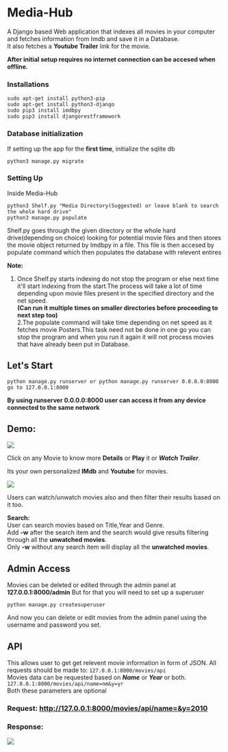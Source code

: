 # Media-Hub
A Django based Web application that indexes all movies in your computer and fetches information from Imdb and save it in a Database.  
It also fetches a **Youtube Trailer** link for the movie.
  
**After initial setup requires no internet connection can be accesed when offline.**

### Installations
```
sudo apt-get install python3-pip
sudo apt-get install python3-django
sudo pip3 install imdbpy
sudo pip3 install djangorestframework
```

### Database initialization
If setting up the app for the **first time**, initialize the sqlite db
```
python3 manage.py migrate
```

### Setting Up
Inside Media-Hub
```
python3 Shelf.py "Media Directory(Suggested) or leave blank to search the whole hard drive"
python3 manage.py populate
```
Shelf.py goes through the given directory or the whole hard drive(depending on choice) looking for potential movie files and then stores the movie object returned by Imdbpy in a file. 
This file is then accesed by populate command which then populates the database with relevent entires  
  
**Note:**  
1. Once Shelf.py starts indexing do not stop the program or else next time it'll start indexing from the start.The     process will take a lot of time depending upon movie files present in the specified directory and the net speed.    
**(Can run it multiple times on smaller directories before proceeding to next step too)**  
2.The populate command will take time depending on net speed as it fetches movie Posters.This task need not be done in one go you can stop the program and when you run it again it will not process movies that have already been put in Database.

## Let's Start
```
python manage.py runserver or python manage.py runserver 0.0.0.0:8000
go to 127.0.0.1:8000
```
**By using runserver 0.0.0.0:8000 user can access it from any device connected to the same network** 
## Demo:
![](/extras/main.png?raw=true)

Click on any Movie to know more **Details** or **Play** it or ***Watch Trailer***.  
  
Its your own personalized **IMdb** and **Youtube** for movies.

![](/extras/details.png?raw=true)

Users can watch/unwatch movies also and then filter their results based on it too.

**Search:**  
User can search movies based on Title,Year and Genre.  
Add **-w** after the search item and the search would give results filtering through all the **unwatched movies**.  
Only **-w** without any search item will display all the **unwatched movies**.

## Admin Access
Movies can be deleted or edited through the admin panel at **127.0.0.1:8000/admin**
But for that you will need to set up a superuser

```
python manage.py createsuperuser
```
And now you can delete or edit movies from the admin panel using the username and password you set. 

## API
This allows user to get get relevent movie information in form of JSON.
All requests should be made to:
`127.0.0.1:8000/movies/api`  
Movies data can be requested based on ***Name*** or ***Year*** or both.  
`127.0.0.1:8000/movies/api/name=nm&y=yr`  
Both these parameters are optional
### Request: **http://127.0.0.1:8000/movies/api/name=&y=2010**  
### Response:
![](/extras/api.png?raw=true)

